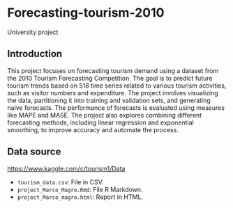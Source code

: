 # Forecasting-tourism-2010
University project 

## Introduction
This project focuses on forecasting tourism demand using a dataset from the 2010 Tourism Forecasting Competition. The goal is to predict future tourism trends based on 518 time series related to various tourism activities, such as visitor numbers and expenditure. The project involves visualizing the data, partitioning it into training and validation sets, and generating naive forecasts. The performance of forecasts is evaluated using measures like MAPE and MASE. The project also explores combining different forecasting methods, including linear regression and exponential smoothing, to improve accuracy and automate the process.

## Data source
https://www.kaggle.com/c/tourism1/Data
 - `tourism_data.csv`: File in CSV.
  - `project_Marco_Magro.Rmd`: File R Markdown.
  - `project_Marco_magro.html`: Report in HTML.

